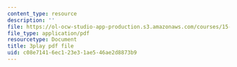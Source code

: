 ```yaml
---
content_type: resource
description: ''
file: https://ol-ocw-studio-app-production.s3.amazonaws.com/courses/15-071-the-analytics-edge-spring-2017/c08e71416ec123e31ae546ae2d8873b9_05DWB1NzozM.pdf
file_type: application/pdf
resourcetype: Document
title: 3play pdf file
uid: c08e7141-6ec1-23e3-1ae5-46ae2d8873b9
---
```

